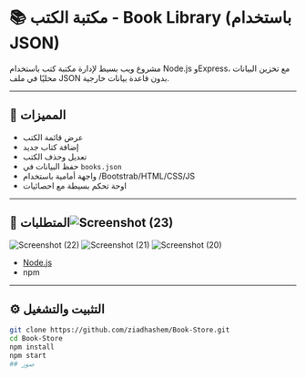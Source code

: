 # 📚 مكتبة الكتب - Book Library (باستخدام JSON)

مشروع ويب بسيط لإدارة مكتبة كتب باستخدام Node.js وExpress، مع تخزين البيانات محليًا في ملف JSON بدون قاعدة بيانات خارجية.

---

## 🚀 المميزات

- عرض قائمة الكتب
- إضافة كتاب جديد
- تعديل وحذف الكتب
- حفظ البيانات في `books.json`
- واجهة أمامية باستخدام /Bootstrab/HTML/CSS/JS
- اوحة تحكم بسيطة مع احصائيات

---

## 🧾 المتطلبات![Screenshot (23)](https://github.com/user-attachments/assets/14735ebc-4342-427c-809a-a05cfabd3241)
![Screenshot (22)](https://github.com/user-attachments/assets/86609da7-0829-49ae-801f-af23f78c60f6)
![Screenshot (21)](https://github.com/user-attachments/assets/937e725b-d1fa-4f84-a7e3-74fa7e711663)
![Screenshot (20)](https://github.com/user-attachments/assets/68f65775-c1de-4a25-90f8-a09676bbcf17)


- [Node.js](https://nodejs.org/)
- npm

---

## ⚙️ التثبيت والتشغيل

```bash
git clone https://github.com/ziadhashem/Book-Store.git
cd Book-Store
npm install
npm start
## صور
